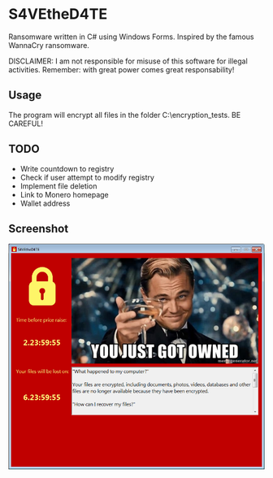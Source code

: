# S4VEtheD4TE
Ransomware written in C# using Windows Forms. Inspired by the famous WannaCry ransomware.

DISCLAIMER: I am not responsible for misuse of this software for illegal activities. Remember: with great power comes great responsability!

## Usage

The program will encrypt all files in the folder C:\encryption_tests. BE CAREFUL!

## TODO

 - Write countdown to registry
 - Check if user attempt to modify registry
 - Implement file deletion
 - Link to Monero homepage
 - Wallet address

## Screenshot

![alt text](screenshot.png)
